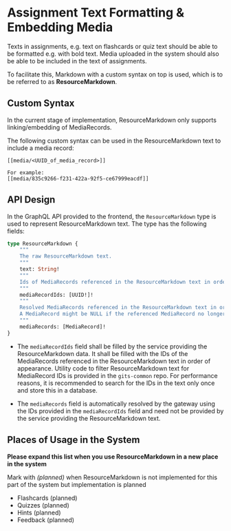 # Assignment Text Formatting & Embedding Media

Texts in assignments, e.g. text on flashcards or quiz text should be able to be formatted e.g. with bold text. Media uploaded in the system should also be able to be included in the text of assignments.

To facilitate this, Markdown with a custom syntax on top is used, which is to be referred to as **ResourceMarkdown**.

## Custom Syntax

In the current stage of implementation, ResourceMarkdown only supports linking/embedding of MediaRecords.

The following custom syntax can be used in the ResourceMarkdown text to include a media record:

```
[[media/<UUID_of_media_record>]]

For example:
[[media/835c9266-f231-422a-92f5-ce67999eacdf]]
```

## API Design

In the GraphQL API provided to the frontend, the `ResourceMarkdown` type is used to represent ResourceMarkdown text. The type has the following fields:

```graphql
type ResourceMarkdown {
    """
    The raw ResourceMarkdown text.
    """
    text: String!
    """
    Ids of MediaRecords referenced in the ResourceMarkdown text in order.
    """
    mediaRecordIds: [UUID!]!
    """
    Resolved MediaRecords referenced in the ResourceMarkdown text in order.
    A MediaRecord might be NULL if the referenced MediaRecord no longer exists. 
    """
    mediaRecords: [MediaRecord]!
}
```

- The `mediaRecordIds` field shall be filled by the service providing the ResourceMarkdown data. It shall be filled with the IDs of the MediaRecords referenced in the ResourceMarkdown text in order of appearance. Utility code to filter ResourceMarkdown text for MediaRecord IDs is provided in the `gits-common` repo. For performance reasons, it is recommended to search for the IDs in the text only once and store this in a database.

- The `mediaRecords` field is automatically resolved by the gateway using the IDs provided in the `mediaRecordIds` field and need not be provided by the service providing the ResourceMarkdown text.

## Places of Usage in the System

**Please expand this list when you use ResourceMarkdown in a new place in the system**

Mark with *(planned)* when ResourceMarkdown is not implemented for this part of the system but implementation is planned

- Flashcards (planned)
- Quizzes (planned)
- Hints (planned)
- Feedback (planned)